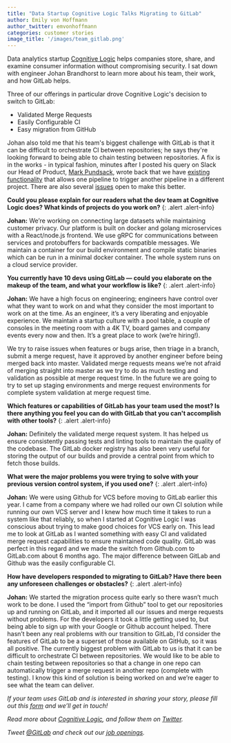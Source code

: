 ```yaml
---
title: "Data Startup Cognitive Logic Talks Migrating to GitLab"
author: Emily von Hoffmann
author_twitter: emvonhoffmann
categories: customer stories
image_title: '/images/team_gitlab.png'
---
```


Data analytics startup [Cognitive Logic](http://www.cognitivelogic.com/) helps companies store, share, and examine consumer information without compromising security. I sat down with engineer Johan Brandhorst to learn more about his team, their work, and how GitLab helps.

Three of our offerings in particular drove Cognitive Logic's decision to switch to GitLab:

* Validated Merge Requests
* Easily Configurable CI
* Easy migration from GitHub

<!--more-->

Johan also told me that his team's biggest challenge with GitLab is that it can be difficult to orchestrate CI between repositories; he says they're looking forward to being able to chain testing between repositories. A fix is in the works - in typical fashion, minutes after I posted his query on Slack our Head of Product, [Mark Pundsack](https://twitter.com/MarkPundsack), wrote back that we have [existing functionality](https://docs.gitlab.com/ce/ci/triggers/) that allows one pipeline to trigger another pipeline in a different project. There are also several [issues](https://gitlab.com/gitlab-org/gitlab-ee/issues/933) open to make this better.

**Could you please explain for our readers what the dev team at Cognitive Logic does? What kinds of projects do you work on?**
{: .alert .alert-info}

**Johan:** We’re working on connecting large datasets while maintaining customer privacy. Our platform is built on docker and golang microservices with a React/node.js frontend. We use gRPC for communications between services and protobuffers for backwards compatible messages. We maintain a container for our build environment and compile static binaries which can be run in a minimal docker container. The whole system runs on a cloud service provider.

**You currently have 10 devs using GitLab — could you elaborate on the makeup of the team, and what your workflow is like?**
{: .alert .alert-info}

**Johan:** We have a high focus on engineering; engineers have control over what they want to work on and what they consider the most important to work on at the time. As an engineer, it’s a very liberating and enjoyable experience. We maintain a startup culture with a pool table, a couple of consoles in the meeting room with a 4K TV, board games and company events every now and then. It’s a great place to work (we’re hiring!).

We try to raise issues when features or bugs arise, then triage in a branch, submit a merge request, have it approved by another engineer before being merged back into master. Validated merge requests means we’re not afraid of merging straight into master as we try to do as much testing and validation as possible at merge request time. In the future we are going to try to set up staging environments and merge request environments for complete system validation at merge request time.

**Which features or capabilities of GitLab has your team used the most? Is there anything you feel you can do with GitLab that you can't accomplish with other tools?**
{: .alert .alert-info}

**Johan:** Definitely the validated merge request system. It has helped us ensure consistently passing tests and linting tools to maintain the quality of the codebase. The GitLab docker registry has also been very useful for storing the output of our builds and provide a central point from which to fetch those builds.

**What were the major problems you were trying to solve with your previous version control system, if you used one?**
{: .alert .alert-info}

**Johan:** We were using Github for VCS before moving to GitLab earlier this year. I came from a company where we had rolled our own CI solution while running our own VCS server and I knew how much time it takes to run a system like that reliably, so when I started at Cognitive Logic I was conscious about trying to make good choices for VCS early on. This lead me to look at GitLab as I wanted something with easy CI and validated merge request capabilities to ensure maintained code quality. GitLab was perfect in this regard and we made the switch from Github.com to GitLab.com about 6 months ago. The major difference between GitLab and Github was the easily configurable CI.

**How have developers responded to migrating to GitLab? Have there been any unforeseen challenges or obstacles?**
{: .alert .alert-info}

**Johan:** We started the migration process quite early so there wasn’t much work to be done. I used the “import from Github” tool to get our repositories up and running on GitLab, and it imported all our issues and merge requests without problems. For the developers it took a little getting used to, but being able to sign up with your Google or Github account helped. There hasn’t been any real problems with our transition to GitLab, I’d consider the features of GitLab to be a superset of those available on GitHub, so it was all positive. The currently biggest problem with GitLab to us is that it can be difficult to orchestrate CI between repositories. We would like to be able to chain testing between repositories so that a change in one repo can automatically trigger a merge request in another repo (complete with testing). I know this kind of solution is being worked on and we’re eager to see what the team can deliver.

*If your team uses GitLab and is interested in sharing your story, please fill out this [form]( https://docs.google.com/a/gitlab.com/forms/d/1K8ZTS1QvSSPos6mVh1ol8ZyagInYctX3fb9eglzeK70/edit)  and we’ll get in touch!*

_Read more about [Cognitive Logic](http://www.cognitivelogic.com/), and follow them on [Twitter](https://twitter.com/cognitivelogic)._

_Tweet [@GitLab](https://twitter.com/gitlab) and check out our [job openings](https://about.gitlab.com/jobs/)._


